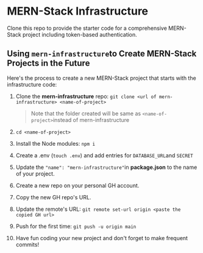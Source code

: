 # MERN-Stack Infrastructure

Clone this repo to provide the starter code for a comprehensive MERN-Stack project including token-based authentication.


## Using `mern-infrastructure`to Create MERN-Stack Projects in the Future

Here's the process to create a new MERN-Stack project that starts with the infrastructure code:

1. Clone the **mern-infrastructure** repo: `git clone <url of mern-infrastructure> <name-of-project>`
    
    > Note that the folder created will be same as `<name-of-project>`instead of mern-infrastructure
    
2. `cd <name-of-project>`
3. Install the Node modules: `npm i`
4. Create a .env (`touch .env`) and add entries for `DATABASE_URL`and `SECRET`
5. Update the `"name": "mern-infrastructure"`in **package.json** to the name of your project.
6. Create a new repo on your personal GH account.
7. Copy the new GH repo's URL.
8. Update the remote's URL: `git remote set-url origin <paste the copied GH url>`
9. Push for the first time: `git push -u origin main`
10. Have fun coding your new project and don't forget to make frequent commits!